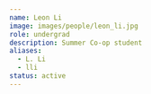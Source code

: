 ```yaml
---
name: Leon Li
image: images/people/leon_li.jpg
role: undergrad
description: Summer Co-op student
aliases:
  - L. Li
  - lli
status: active
---
```


